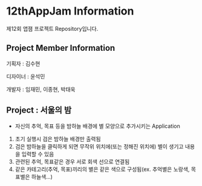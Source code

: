 # 12thAppJam Information

제12회 앱잼 프로젝트 Repository입니다.

## Project Member Information

기획자 : 김수현

디자이너 : 윤석민

개발자 : 임재민, 이종현, 박태욱

## Project : 서울의 밤

* 자신의 추억, 목표 등을 밤하늘 배경에 별 모양으로 추가시키는 Application

1. 초기 실행시 검은 밤하늘 배경만 출력됨
2. 검은 밤하늘을 클릭하게 되면 무작위 위치에(또는 정해진 위치에) 별이 생기고 내용을 입력할 수 있음
3. 관련된 추억, 목표같은 경우 서로 회색 선으로 연결됨
4. 같은 카테고리(추억, 목표)끼리의 별은 같은 색으로 구성됨(ex. 추억별은 노랑색, 목표별은 하늘색...)